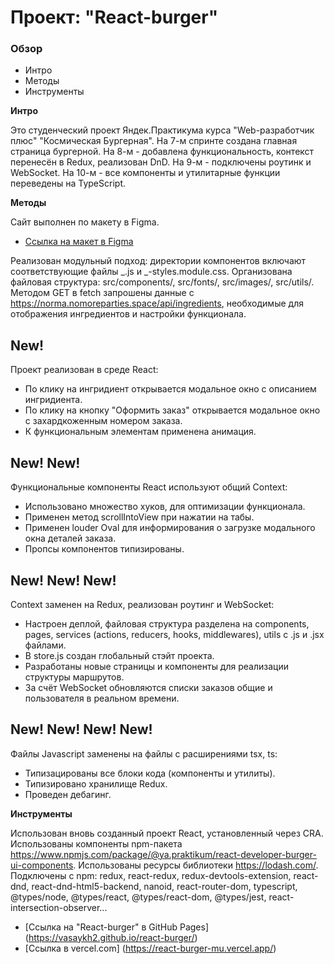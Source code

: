 # Проект: "React-burger"

### Обзор

- Интро
- Методы
- Инструменты

**Интро**

Это студенческий проект Яндек.Практикума курса "Web-разработчик плюс" "Космическая Бургерная". На 7-м спринте создана главная страница бургерной. На 8-м - добавлена функциональность, контекст перенесён в Redux, реализован DnD. На 9-м - подключены роутинк и WebSocket. На 10-м - все компоненты и утилитарные функции переведены на TypeScript.

**Методы**

Сайт выполнен по макету в Figma.
* [Ссылка на макет в Figma](https://www.figma.com/file/zFGN2O5xktHl9VmoOieq5E/React-_-%D0%9F%D1%80%D0%BE%D0%B5%D0%BA%D1%82%D0%BD%D1%8B%D0%B5-%D0%B7%D0%B0%D0%B4%D0%B0%D1%87%D0%B8_external_link?node-id=0%3A1)

Реализован модульный подход: директории компонентов включают соответствующие файлы _.js и _-styles.module.css.
Организована файловая структура: src/components/, src/fonts/, src/images/, src/utils/.
Методом GET в fetch запрошены данные с https://norma.nomoreparties.space/api/ingredients, необходимые для отображения ингредиентов и настройки функционала.

## New!

Проект реализован в среде React:

- По клику на ингридиент открывается модальное окно с описанием ингридиента.
- По клику на кнопку "Оформить заказ" открывается модальное окно с захардкоженным номером заказа.
- К функциональным элементам применена анимация.

## New! New!

Функциональные компоненты React используют общий Context:

- Использовано множество хуков, для оптимизации функционала.
- Применен метод scrollIntoView при нажатии на табы.
- Применен louder Oval для информирования о загрузке модального окна деталей заказа.
- Пропсы компонентов типизированы.

## New! New! New!

Context заменен на Redux, реализован роутинг и WebSocket:

- Настроен деплой, файловая структура разделена на components, pages, services (actions, reducers, hooks, middlewares), utils с .js и .jsx файлами.
- В store.js создан глобальный стэйт проекта.
- Разработаны новые страницы и компоненты для реализации структуры маршрутов.
- За счёт WebSocket обновляются списки заказов общие и пользователя в реальном времени.

## New! New! New! New!

Файлы Javascript заменены на файлы с расширениями tsx, ts:

- Типизацированы все блоки кода (компоненты и утилиты).
- Типизировано хранилище Redux.
- Проведен дебагинг.

**Инструменты**

Использован вновь созданный проект React, установленный через CRA.
Использованы компоненты npm-пакета https://www.npmjs.com/package/@ya.praktikum/react-developer-burger-ui-components.
Использованы ресурсы библиотеки https://lodash.com/.
Подключены с npm: redux, react-redux, redux-devtools-extension, react-dnd, react-dnd-html5-backend, nanoid, react-router-dom, typescript, @types/node, @types/react, @types/react-dom, @types/jest, react-intersection-observer...

* [Ссылка на "React-burger" в GitHub Pages] (https://vasaykh2.github.io/react-burger/)
* [Ссылка в vercel.com] (https://react-burger-mu.vercel.app/)
